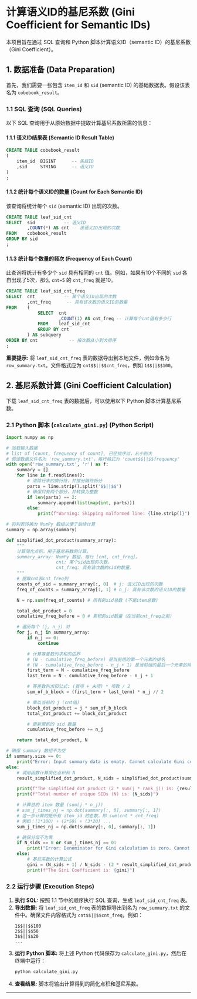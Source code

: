 # 计算语义ID的基尼系数 (Gini Coefficient for Semantic IDs)

本项目旨在通过 SQL 查询和 Python 脚本计算语义ID（semantic ID）的基尼系数（Gini Coefficient）。

## 1. 数据准备 (Data Preparation)

首先，我们需要一张包含 `item_id` 和 `sid` (semantic ID) 的基础数据表。假设该表名为 `cobebook_result`。

### 1.1 SQL 查询 (SQL Queries)

以下 SQL 查询用于从原始数据中提取计算基尼系数所需的信息：

#### 1.1.1 语义ID结果表 (Semantic ID Result Table)

```sql
CREATE TABLE cobebook_result
(
    item_id  BIGINT      -- 条目ID
    ,sid     STRING      -- 语义ID
)
;
```

#### 1.1.2 统计每个语义ID的数量 (Count for Each Semantic ID)

该查询将统计每个 `sid` (semantic ID) 出现的次数。

```sql
CREATE TABLE leaf_sid_cnt
SELECT  sid           -- 语义ID
        ,COUNT(*) AS cnt -- 该语义ID出现的次数
FROM    cobebook_result
GROUP BY sid
;
```

#### 1.1.3 统计每个数量的频次 (Frequency of Each Count)

此查询将统计有多少个 `sid` 具有相同的 `cnt` 值。例如，如果有10个不同的 `sid` 各自出现了5次，那么 `cnt=5` 的 `cnt_freq` 就是10。

```sql
CREATE TABLE leaf_sid_cnt_freq
SELECT  cnt           -- 某个语义ID出现的次数
        ,cnt_freq      -- 具有该次数的语义ID的数量
FROM    (
            SELECT  cnt
                    ,COUNT(1) AS cnt_freq -- 计算每个cnt值有多少行
            FROM    leaf_sid_cnt
            GROUP BY cnt
        ) AS subquery
ORDER BY cnt            -- 按次数从小到大排序
;
```

**重要提示:** 将 `leaf_sid_cnt_freq` 表的数据导出到本地文件，例如命名为 `row_summary.txt`。文件格式应为 `cnt$$||$$cnt_freq`，例如 `1$$||$$100`。

## 2. 基尼系数计算 (Gini Coefficient Calculation)

下载 `leaf_sid_cnt_freq` 表的数据后，可以使用以下 Python 脚本计算基尼系数。

### 2.1 Python 脚本 (`calculate_gini.py`) (Python Script)

```python
import numpy as np

# 加载输入数据
# list of [count, frequency of count], 已经排序过，从小到大
# 假设数据文件名为 'row_summary.txt'，每行格式为 'count$$||$$frequency'
with open('row_summary.txt', 'r') as f:
    summary = []
    for line in f.readlines():
        # 清除行末的换行符，并按分隔符拆分
        parts = line.strip().split('$$||$$')
        # 确保只有两个部分，并转换为整数
        if len(parts) == 2:
            summary.append(list(map(int, parts)))
        else:
            print(f"Warning: Skipping malformed line: {line.strip()}")

# 将列表转换为 NumPy 数组以便于后续计算
summary = np.array(summary)

def simplified_dot_product(summary_array):
    """
    计算简化点积，用于基尼系数的计算。
    summary_array: NumPy 数组，每行 [cnt, cnt_freq]。
                   cnt: 某个sid出现的次数。
                   cnt_freq: 具有该次数的sid的数量。
    """
    # 提取cnt和cnt_freq列
    counts_of_sid = summary_array[:, 0]  # j: 语义ID出现的次数
    freq_of_counts = summary_array[:, 1] # n_j: 具有该次数的语义ID的数量

    N = np.sum(freq_of_counts) # 所有的sid总数 (不是item总数)

    total_dot_product = 0
    cumulative_freq_before = 0 # 累积的sid数量（在当前cnt_freq之前）

    # 遍历每个 (j, n_j) 对
    for j, n_j in summary_array:
        if n_j == 0:
            continue

        # 计算等差数列求和的边界
        # (N - cumulative_freq_before) 是当前组的第一个元素的排名
        # (N - cumulative_freq_before - n_j + 1) 是当前组的最后一个元素的排名
        first_term = N - cumulative_freq_before
        last_term = N - cumulative_freq_before - n_j + 1

        # 等差数列求和公式: (首项 + 末项) * 项数 / 2
        sum_of_b_block = (first_term + last_term) * n_j // 2

        # 乘以当前的 j (cnt值)
        block_dot_product = j * sum_of_b_block
        total_dot_product += block_dot_product

        # 更新累积的 sid 数量
        cumulative_freq_before += n_j

    return total_dot_product, N

# 确保 summary 数组不为空
if summary.size == 0:
    print("Error: Input summary data is empty. Cannot calculate Gini coefficient.")
else:
    # 调用函数计算简化点积和 N
    result_simplified_dot_product, N_sids = simplified_dot_product(summary)

    print(f"The simplified dot product (2 * sum(j * rank_j)) is: {result_simplified_dot_product}")
    print(f"Total number of unique SIDs (N) is: {N_sids}")

    # 计算总的 item 数量 (sum(j * n_j))
    # sum_j_times_nj = np.dot(summary[:, 0], summary[:, 1])
    # 这一步计算的是所有 item_id 的总数，即 sum(cnt * cnt_freq)
    # 例如：(1*100) + (2*50) + (3*20) ...
    sum_j_times_nj = np.dot(summary[:, 0], summary[:, 1])

    # 确保分母不为零
    if N_sids == 0 or sum_j_times_nj == 0:
        print("Error: Denominator for Gini calculation is zero. Cannot calculate Gini coefficient.")
    else:
        # 基尼系数的计算公式
        gini = (N_sids + 1) / N_sids - (2 * result_simplified_dot_product / (N_sids * sum_j_times_nj))
        print(f"The Gini Coefficient is: {gini}")

```

### 2.2 运行步骤 (Execution Steps)

1. **执行 SQL:** 按照 1.1 节中的顺序执行 SQL 查询，生成 `leaf_sid_cnt_freq` 表。
2. **导出数据:** 将 `leaf_sid_cnt_freq` 表的数据导出到名为 `row_summary.txt` 的文件中。确保文件内容格式为 `cnt$$||$$cnt_freq`，例如：
   ```
   1$$||$$100
   2$$||$$50
   3$$||$$20
   ...
   ```
3. **运行 Python 脚本:** 将上述 Python 代码保存为 `calculate_gini.py`，然后在终端中运行：
   ```bash
   python calculate_gini.py
   ```
4. **查看结果:** 脚本将输出计算得到的简化点积和基尼系数。

---
